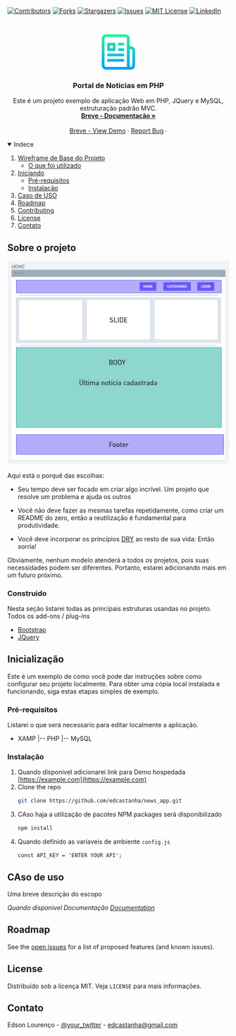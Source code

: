 
<!-- PROJETOS DE ESCUDO
*** Estou usando links de "estilo de referência" de markdown para facilitar a leitura.
*** Os links de referência são colocados entre colchetes [] em vez de parênteses ().
*** Veja no final deste documento a declaração das variáveis de referência
*** https://www.markdownguide.org/basic-syntax/#reference-style-links
-->

[![Contributors][contributors-shield]][contributors-url]
[![Forks][forks-shield]][forks-url]
[![Stargazers][stars-shield]][stars-url]
[![Issues][issues-shield]][issues-url]
[![MIT License][license-shield]][license-url]
[![LinkedIn][linkedin-shield]][linkedin-url]



<!-- PROJECT LOGO -->
<br />
<p align="center">
  <a href="https://github.com/edcastanha/news_app">
    <img src="images/logo.png" alt="Logo" width="80" height="80">
  </a>

  <h3 align="center">Portal de Noticias em PHP</h3>

  <p align="center">
    Este é um projeto exemplo de aplicação Web em PHP, JQuery e MySQL, estruturação padrão MVC.
    <br />
    <a href="https://github.com/edcastanha/news_app"><strong>Breve - Documentação »</strong></a>
    <br />
    <br />
    <a href="https://github.com/edcastanha/news_app">Breve - View Demo</a>
    ·
    <a href="https://github.com/edcastanha/news_app/issues">Report Bug</a>
    ·
  </p>
</p>



<!-- TABLE OF CONTENTS -->
<details open="open">
  <summary>Indece</summary>
  <ol>
    <li>
      <a href="#about-the-project">Wireframe de Base do Projeto</a>
      <ul>
        <li><a href="#built-with">O que foi utilizado</a></li>
      </ul>
    </li>
    <li>
      <a href="#getting-started">Iniciando</a>
      <ul>
        <li><a href="#prerequisites">Pré-requisitos
</a></li>
        <li><a href="#installation">Instalação</a></li>
      </ul>
    </li>
    <li><a href="#usage">Caso de USO</a></li>
    <li><a href="#roadmap">Roadmap</a></li>
    <li><a href="#contributing">Contributing</a></li>
    <li><a href="#license">License</a></li>
    <li><a href="#contact">Contato</a></li>
  </ol>
</details>



<!-- ABOUT THE PROJECT -->
## Sobre o projeto

[![Product Name Screen Shot][product-screenshot]](https://example.com)



Aqui está o porquê das escolhas:
* Seu tempo deve ser focado em criar algo incrível. Um projeto que resolve um problema e ajuda os outros

* Você não deve fazer as mesmas tarefas repetidamente, como criar um README do zero, então a reutilização é fundamental para produtividade.

* Você deve incorporar os princípios [DRY](https://pt.wikipedia.org/wiki/Don't_repeat_yourself) ao resto de sua vida: Então sorria!

Obviamente, nenhum modelo atenderá a todos os projetos, pois suas necessidades podem ser diferentes. Portanto, estarei adicionando mais em um futuro próximo.

### Construido

Nesta seção listarei todas as principais estruturas usandas no projeto. Todos os add-ons / plug-ins

* [Bootstrap](https://getbootstrap.com)
* [JQuery](https://jquery.com)


<!-- GETTING STARTED -->
## Inicialização

Este é um exemplo de como você pode dar instruções sobre como configurar seu projeto localmente. Para obter uma cópia local instalada e funcionando, siga estas etapas simples de exemplo.

### Pré-requisitos

Listarei o que será necessario para editar localmente a aplicação.
* XAMP
    |-- PHP
    |-- MySQL

  

### Instalação

1. Quando disponivel adicionarei link para Demo hospedada [https://example.com](https://example.com)
2. Clone the repo
   ```sh
   git clone https://github.com/edcastanha/news_app.git
   ```
3. CAso haja a utilização de pacotes NPM packages será disponibilizado
   ```sh
   npm install
   ```
4. Quando definido as variaveis de ambiente `config.js`
   ```JS
   const API_KEY = 'ENTER YOUR API';
   ```



<!-- USAGE EXAMPLES -->
## CAso de uso

Uma breve descrição do escopo

_Quando disponivel Documentação [Documentation](https://example.com)_



<!-- ROADMAP -->
## Roadmap

See the [open issues](https://github.com/edcastanha/news_app/issues) for a list of proposed features (and known issues).



<!-- CONTRIBUTING -->


<!-- LICENSE -->
## License

Distribuído sob a licença MIT. Veja `LICENSE` para mais informações.



<!-- CONTATO -->
## Contato

Edson Lourenço - [@your_twitter](https://twitter.com/edlourenzo) - edcastanha@gmail.com


<!-- MARKDOWN LINKS & IMAGES -->
<!-- https://www.markdownguide.org/basic-syntax/#reference-style-links -->
[contributors-shield]: https://img.shields.io/github/contributors/edcastanha/news_app.svg?style=for-the-badge
[contributors-url]: https://github.com/edcastanha/news_app/graphs/contributors
[forks-shield]: https://img.shields.io/github/forks/edcastanha/news_app.svg?style=for-the-badge
[forks-url]: https://github.com/edcastanha/news_app/network/members
[stars-shield]: https://img.shields.io/github/stars/edcastanha/news_app.svg?style=for-the-badge
[stars-url]: https://github.com/edcastanha/news_app/stargazers
[issues-shield]: https://img.shields.io/github/issues/edcastanha/news_app.svg?style=for-the-badge
[issues-url]: https://github.com/edcastanha/news_app/issues
[license-shield]: https://img.shields.io/github/license/edcastanha/news_app.svg?style=for-the-badge
[license-url]: https://github.com/edcastanha/news_app/blob/master/LICENSE.txt
[linkedin-shield]: https://img.shields.io/badge/-LinkedIn-black.svg?style=for-the-badge&logo=linkedin&colorB=555
[linkedin-url]: https://linkedin.com/in/edcastanha
[product-screenshot]: images/screenshot.png
